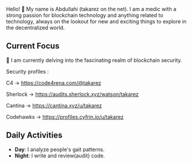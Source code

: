 Hello! 👋 My name is Abdullahi (takarez on the net). I am a medic with a strong passion for blockchain technology and anything related to technology, always on the lookout for new and exciting things to explore in the decentralized world.

## Current Focus

🔐 I am currently delving into the fascinating realm of blockchain security.

Security profiles :

C4 -> https://code4rena.com/@takarez

Sherlock -> https://audits.sherlock.xyz/watson/takarez

Cantina -> https://cantina.xyz/u/takarez

Codehawks -> https://profiles.cyfrin.io/u/takarez

## Daily Activities

- **Day**: I analyze people's gait patterns.
- **Night**: I write and review(audit) code.
